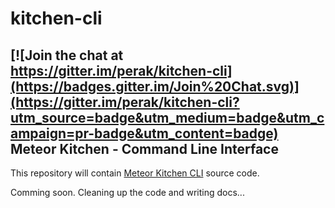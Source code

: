 # kitchen-cli

[![Join the chat at https://gitter.im/perak/kitchen-cli](https://badges.gitter.im/Join%20Chat.svg)](https://gitter.im/perak/kitchen-cli?utm_source=badge&utm_medium=badge&utm_campaign=pr-badge&utm_content=badge)
Meteor Kitchen - Command Line Interface
-------

This repository will contain <a href="http://www.meteorkitchen.com" target="_blank">Meteor Kitchen CLI</a> source code.

Comming soon. Cleaning up the code and writing docs...
